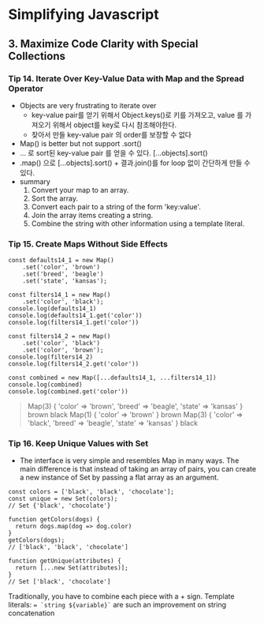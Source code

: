 # Simplifying Javascript

## 3. Maximize Code Clarity with Special Collections
### Tip 14. Iterate Over Key-Value Data with Map and the Spread Operator
- Objects are very frustrating to iterate over
  - key-value pair를 얻기 위해서 Object.keys()로 키를 가져오고, value 를 가져오기 위해서 object를 key로 다시 참조해야한다.
  - 찾아서 만들 key-value pair 의 order를 보장할 수 없다
- Map() is better but not support .sort()
- ... 로 sort된 key-value pair 를 얻을 수 있다. [...objects].sort()
- .map() 으로 [...objects].sort() + 결과.join()를 for loop 없이 간단하게 만들 수 있다. 
- summary
  1. Convert your map to an array.
  2. Sort the array.
  3. Convert each pair to a string of the form 'key:value'.
  4. Join the array items creating a string.
  5. Combine the string with other information using a template literal.
  
  
### Tip 15. Create Maps Without Side Effects
```
const defaults14_1 = new Map()
    .set('color', 'brown')
    .set('breed', 'beagle')
    .set('state', 'kansas');

const filters14_1 = new Map()
    .set('color', 'black');
console.log(defaults14_1)
console.log(defaults14_1.get('color'))
console.log(filters14_1.get('color'))

const filters14_2 = new Map()
    .set('color', 'black')
    .set('color', 'brown');
console.log(filters14_2)
console.log(filters14_2.get('color'))

const combined = new Map([...defaults14_1, ...filters14_1])
console.log(combined)
console.log(combined.get('color'))
```
> Map(3) { 'color' => 'brown', 'breed' => 'beagle', 'state' => 'kansas' }
  brown
  black
  Map(1) { 'color' => 'brown' }
  brown
  Map(3) { 'color' => 'black', 'breed' => 'beagle', 'state' => 'kansas' }
  black

### Tip 16. Keep Unique Values with Set
- The interface is very simple and resembles Map in many ways. The main difference is that instead of taking an array of pairs, you can create a new instance of Set by passing a flat array as an argument.
```
const colors = ['black', 'black', 'chocolate']; 
const unique = new Set(colors);
// Set {'black', 'chocolate'}

function getColors(dogs) {
  return dogs.map(dog => dog.color)
}
getColors(dogs);
// ['black', 'black', 'chocolate']

function getUnique(attributes) {
  return [...new Set(attributes)];
}
// Set ['black', 'chocolate']
```

Traditionally, you have to combine each piece with a + sign.
Template literals: ``` = `string ${variable}` ``` are such an improvement on string concatenation
